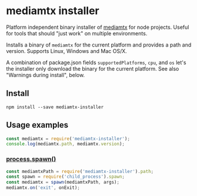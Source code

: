 # mediamtx installer

Platform independent binary installer of [mediamtx](https://github.com/aler9/mediamtx) for node projects. Useful for tools that should "just work" on multiple environments.

Installs a binary of `mediamtx` for the current platform and provides a path and version. Supports Linux, Windows and Mac OS/X.

A combination of package.json fields `supportedPlatforms`, `cpu`, and `os` let's the installer only download the binary for the current platform. See also "Warnings during install", below.

## Install

    npm install --save mediamtx-installer

## Usage examples

```javascript
const mediamtx = require('mediamtx-installer');
console.log(mediamtx.path, mediamtx.version);
```

### [process.spawn()](https://nodejs.org/api/child_process.html#child_process_child_process_spawn_command_args_options)

```javascript
const mediamtxPath = require('mediamtx-installer').path;
const spawn = require('child_process').spawn;
const mediamtx = spawn(mediamtxPath, args);
mediamtx.on('exit', onExit);
```